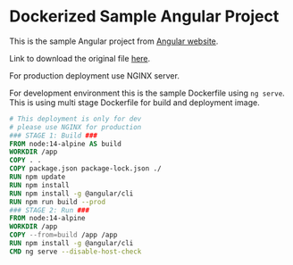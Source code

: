 # Dockerized Sample Angular Project

This is the sample Angular project from [Angular website](https://angular.io/guide/example-apps-list).

Link to download the original file [here](https://angular.io/generated/zips/getting-started/getting-started.zip).

For production deployment use NGINX server.

For development environment this is the sample Dockerfile using `ng serve`.  This is using multi stage Dockerfile for build and deployment image.

```Dockerfile
# This deployment is only for dev
# please use NGINX for production
### STAGE 1: Build ###
FROM node:14-alpine AS build
WORKDIR /app
COPY . .
COPY package.json package-lock.json ./
RUN npm update
RUN npm install
RUN npm install -g @angular/cli
RUN npm run build --prod
### STAGE 2: Run ###
FROM node:14-alpine
WORKDIR /app
COPY --from=build /app /app
RUN npm install -g @angular/cli
CMD ng serve --disable-host-check
```



